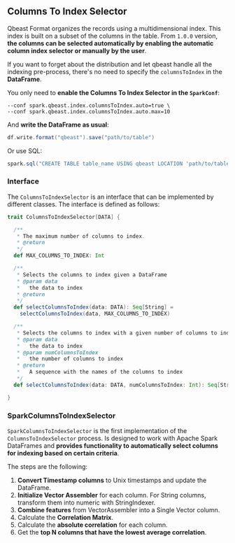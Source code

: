 ## Columns To Index Selector

Qbeast Format organizes the records using a multidimensional index. This index is built on a subset of the columns in the table. From `1.0.0` version, **the columns can be selected automatically by enabling the automatic column index selector or manually by the user**.

If you want to forget about the distribution and let qbeast handle all the indexing pre-process, there's no need to specify the `columnsToIndex` in the **DataFrame**.

You only need to **enable the Columns To Index Selector in the `SparkConf`**:

```shell
--conf spark.qbeast.index.columnsToIndex.auto=true \
--conf spark.qbeast.index.columnsToIndex.auto.max=10
```

And **write the DataFrame as usual**:

```scala
df.write.format("qbeast").save("path/to/table")
```

Or use SQL:

```scala
spark.sql("CREATE TABLE table_name USING qbeast LOCATION 'path/to/table'")
```
### Interface

The `ColumnsToIndexSelector` is an interface that can be implemented by different classes. The interface is defined as follows:

```scala
trait ColumnsToIndexSelector[DATA] {

  /**
   * The maximum number of columns to index.
   * @return
   */
  def MAX_COLUMNS_TO_INDEX: Int

  /**
   * Selects the columns to index given a DataFrame
   * @param data
   *   the data to index
   * @return
   */
  def selectColumnsToIndex(data: DATA): Seq[String] =
    selectColumnsToIndex(data, MAX_COLUMNS_TO_INDEX)

  /**
   * Selects the columns to index with a given number of columns to index
   * @param data
   *   the data to index
   * @param numColumnsToIndex
   *   the number of columns to index
   * @return
   *   A sequence with the names of the columns to index
   */
  def selectColumnsToIndex(data: DATA, numColumnsToIndex: Int): Seq[String]

}

```

### SparkColumnsToIndexSelector

`SparkColumnsToIndexSelector` is the first implementation of the `ColumnsToIndexSelector` process. Is designed to work with Apache Spark DataFrames and **provides functionality to automatically select columns for indexing based on certain criteria**.

The steps are the following:

1. **Convert Timestamp columns** to Unix timestamps and update the DataFrame.
2. **Initialize Vector Assembler** for each column. For String columns, transform them into numeric with StringIndexer.
4. **Combine features** from VectorAssembler into a Single Vector column.
5. Calculate the **Correlation Matrix**.
6. Calculate the **absolute correlation** for each column.
7. Get the **top N columns that have the lowest average correlation**.